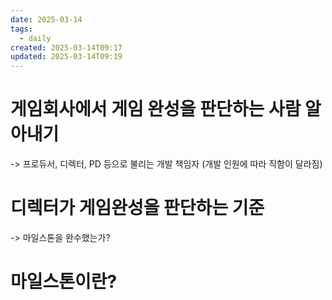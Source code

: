 ```yaml
---
date: 2025-03-14
tags:
  - daily
created: 2025-03-14T09:17
updated: 2025-03-14T09:19
---
```

# 게임회사에서 게임 완성을 판단하는 사람 알아내기
-> 프로듀서, 디렉터, PD 등으로 불리는 개발 책임자 (개발 인원에 따라 직함이 달라짐)

# 디렉터가 게임완성을 판단하는 기준
-> 마일스톤을 완수했는가?

# 마일스톤이란?
